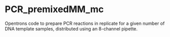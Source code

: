 # PCR_premixedMM_mc
Opentrons code to prepare PCR reactions in replicate for a given number of DNA template samples, distributed using an 8-channel pipette.
